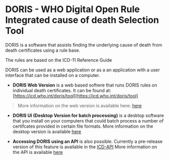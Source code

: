 # DORIS - WHO Digital Open Rule Integrated cause of death Selection Tool

DORIS is a software that assists finding the underlying cause of death from death certificates using a rule base.

The rules are based on the ICD-11 Reference Guide

DORIS can be used as a web application or as a an application with a user interface that can be installed on a computer.

  - **DORIS Web Version** is a web based softwre that runs DORIS rules on individual death certificates. It can be found at: [https://icd.who.int/doris/tool](https://icd.who.int/doris/tool)
  > More information on the web version is available here: [here](doris-web.md)

  - **DORIS UI (Desktop Version for batch processing)** is a desktop software that you install on your computers that could batch process a number of certifcates provided in certain file formats. More information on the desktop version is available [here](doris-ui.md)
  >

  - **Accessing DORIS using an API** is also possible. Currently a pre-release version of this feature is available in the [ICD-API](https://icd.who.int/icdapi) More information on the API is available [here](doris-api.md)
  